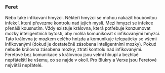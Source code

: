 ### Feret

Nebo také infikovaní hmyzci. Někteří hmyzci se mohou nakazit houbovitou infekcí, která převezme kontrolu nad jejich myslí. Mezi hmyzci se infekce přenáší kousnutím. Vždy existuje královna, která potřebuje konzumovat mozky inteligentních bytostí, aby mohla komunikovat s infikovanými hmyzci. Tato královna je mozkem celého hnízda a komunikuje telepaticky se všemi infikovanými (dokud je dostatečně zásobena inteligentními mozky). Pokud nebude královna zásobena mozky, ztratí kontrolu nad infikovanými. Feretové bez komunikace s královnou jsou velmi hloupí a bezhlaě nepřátelští ke všemu, co se najde v okolí. Pro Blukry a Verxe jsou Feretové největší nepřátelé.